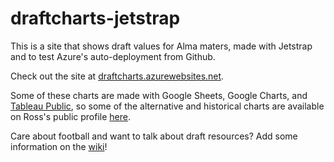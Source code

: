 # draftcharts-jetstrap

This is a site that shows draft values for Alma maters, made with Jetstrap and to test Azure's auto-deployment from Github.

Check out the site at [draftcharts.azurewebsites.net](http://draftcharts.azurewebsites.net).

Some of these charts are made with Google Sheets, Google Charts, and [Tableau Public](https://public.tableau.com), so some of the alternative and historical charts are available on Ross's public profile [here](https://public.tableau.com/profile/rosslarson#!/).

Care about football and want to talk about draft resources? Add some information on the [wiki](https://github.com/Leagueify/draftcharts-jetstrap/wiki)!
